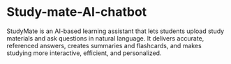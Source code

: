 # Study-mate-AI-chatbot
StudyMate is an AI-based learning assistant that lets students upload study materials and ask questions in natural language. It delivers accurate, referenced answers, creates summaries and flashcards, and makes studying more interactive, efficient, and personalized.
